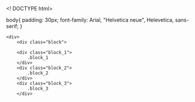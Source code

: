 <! DOCTYPE html>
<html lang="ru">
    
body{
    padding: 30px;
    font-family: Arial, "Helvetica neue", Helevetica, sans-serif;
}
    
    <div>
        <div class="block">
        
        <div class="block_1">
            .block_1
        </div>
        <div class="block_2">
            .block_2
        </div>
        <div class="block_3">
            .block_3
        </div>

<style>
.block-{
    border: 5px-solid-red;
    max-width: 800px;
    margin: 0px auto;
    heght: 800px;
}
.block div{
    line-height: 50px;
    font-size: 18px;
    font-weight: 700;
    text-aligh: cneter;
}
.block_1{
    background-color: #ece89d;
    position: relative;
    left:0px;
    top:20;
    right:0px;
    bottom:20;
}
.block_2{
    background-color: #5e5373;
    color: #fff;
    position: relative;
    left:0px;
    top:30;
    right:0px;
    bottom:70;
}
.block_3{
    blockground: #18b5a4;
    position: relative;
    left:0px;
    top:50;
    right:0px;
    bottom:40;
}
</style>
</html>
